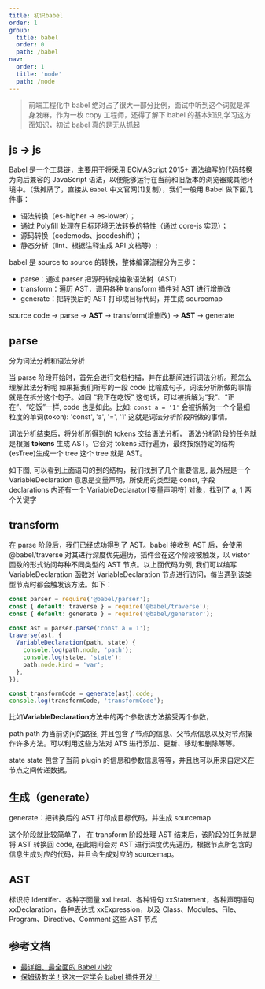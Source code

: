 ```yaml
---
title: 初识babel
order: 1
group:
  title: babel
  order: 0
  path: /babel
nav:
  order: 1
  title: 'node'
  path: /node
---
```


> 前端工程化中 babel 绝对占了很大一部分比例，面试中听到这个词就是浑身发麻，作为一枚 copy 工程师，还得了解下 babel 的基本知识,学习这方面知识，初试 babel 真的是无从抓起

## js -> js

Babel 是一个工具链，主要用于将采用 ECMAScript 2015+ 语法编写的代码转换为向后兼容的 JavaScript 语法，以便能够运行在当前和旧版本的浏览器或其他环境中。（我摊牌了，直接从 `Babel` 中文官网[1]复制），我们一般用 Babel 做下面几件事：

- 语法转换（es-higher -> es-lower）；
- 通过 Polyfill 处理在目标环境无法转换的特性（通过 core-js 实现）；
- 源码转换（codemods、jscodeshift）；
- 静态分析（lint、根据注释生成 API 文档等）;

babel 是 source to source 的转换，整体编译流程分为三步：

- parse：通过 parser 把源码转成抽象语法树（AST）
- transform：遍历 AST，调用各种 transform 插件对 AST 进行增删改
- generate：把转换后的 AST 打印成目标代码，并生成 sourcemap

source code -> parse -> **AST** -> transform(增删改) -> **AST** -> generate

## parse

分为词法分析和语法分析

当 parse 阶段开始时，首先会进行文档扫描，并在此期间进行词法分析。那怎么理解此法分析呢 如果把我们所写的一段 code 比喻成句子，词法分析所做的事情就是在拆分这个句子。如同 “我正在吃饭” 这句话，可以被拆解为“我”、“正在”、“吃饭”一样, code 也是如此。比如: `const a = '1'` 会被拆解为一个个最细粒度的单词(tokon): 'const', 'a', '=', '1' 这就是词法分析阶段所做的事情。

词法分析结束后，将分析所得到的 tokens 交给语法分析， 语法分析阶段的任务就是根据 **tokens** 生成 AST。它会对 tokens 进行遍历，最终按照特定的结构(esTree)生成一个 tree 这个 tree 就是 AST。

如下图, 可以看到上面语句的到的结构，我们找到了几个重要信息, 最外层是一个 VariableDeclaration 意思是变量声明，所使用的类型是 const, 字段 declarations 内还有一个 VariableDeclarator[变量声明符] 对象，找到了 a, 1 两个关键字

## transform

在 parse 阶段后，我们已经成功得到了 AST。babel 接收到 AST 后，会使用 @babel/traverse 对其进行深度优先遍历，插件会在这个阶段被触发，以 vistor 函数的形式访问每种不同类型的 AST 节点。以上面代码为例, 我们可以编写 VariableDeclaration 函数对 VariableDeclaration 节点进行访问，每当遇到该类型节点时都会触发该方法。如下：

```js
const parser = require('@babel/parser');
const { default: traverse } = require('@babel/traverse');
const { default: generate } = require('@babel/generator');

const ast = parser.parse('const a = 1');
traverse(ast, {
  VariableDeclaration(path, state) {
    console.log(path.node, 'path');
    console.log(state, 'state');
    path.node.kind = 'var';
  },
});

const transformCode = generate(ast).code;
console.log(transformCode, 'transformCode');
```

比如**VariableDeclaration**方法中的两个参数该方法接受两个参数，

path path 为当前访问的路径, 并且包含了节点的信息、父节点信息以及对节点操作许多方法。可以利用这些方法对 ATS 进行添加、更新、移动和删除等等。

state state 包含了当前 plugin 的信息和参数信息等等，并且也可以用来自定义在节点之间传递数据。

## 生成（generate）

generate：把转换后的 AST 打印成目标代码，并生成 sourcemap

这个阶段就比较简单了， 在 transform 阶段处理 AST 结束后，该阶段的任务就是将 AST 转换回 code, 在此期间会对 AST 进行深度优先遍历，根据节点所包含的信息生成对应的代码，并且会生成对应的 sourcemap。

## AST

标识符 Identifer、各种字面量 xxLiteral、各种语句 xxStatement，各种声明语句 xxDeclaration，各种表达式 xxExpression，以及 Class、Modules、File、Program、Directive、Comment 这些 AST 节点

## 参考文档

- [最详细、最全面的 Babel 小抄](https://mp.weixin.qq.com/s/miey_S-cBElyxOiAnMVOmw)
- [保姆级教学！这次一定学会 babel 插件开发！](https://mp.weixin.qq.com/s/ZVWffh-MWcRNl2rDp0cKiQ)
